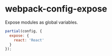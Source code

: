 # webpack-config-expose

Expose modules as global variables.

```javascript
partial(config, {
  expose: {
    react: 'React'
  }
});
```

[webpack]: https://webpack.github.io
